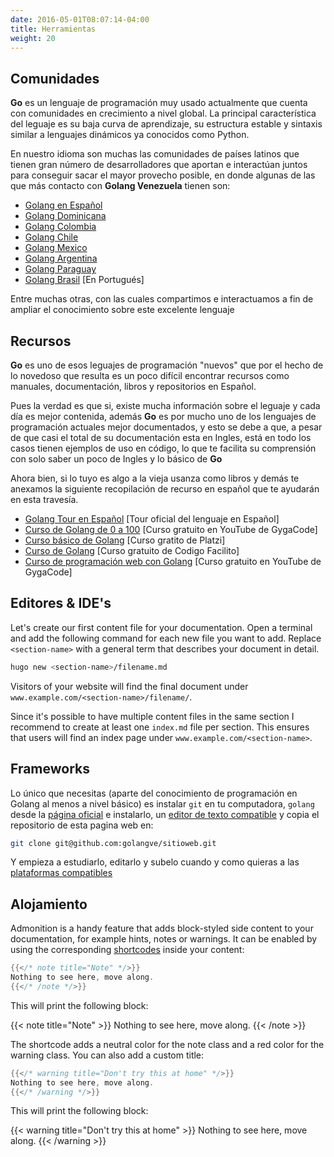 ```yaml
---
date: 2016-05-01T08:07:14-04:00
title: Herramientas
weight: 20
---
```


## Comunidades

**Go** es un lenguaje de programación muy usado actualmente que cuenta con comunidades en crecimiento a nivel global. La principal característica del leguaje es su baja curva de aprendizaje, su estructura estable y sintaxis similar a lenguajes dinámicos ya conocidos como Python.

En nuestro idioma son muchas las comunidades de países latinos que tienen gran número de desarrolladores que aportan e interactúan juntos para conseguir sacar el mayor provecho posible, en donde algunas de las que más contacto con **Golang Venezuela** tienen son:

- [Golang en Español](#)
- [Golang Dominicana](#)
- [Golang Colombia](#)
- [Golang Chile](#)
- [Golang Mexico](#)
- [Golang Argentina](#)
- [Golang Paraguay](#)
- [Golang Brasil](#) [En Portugués]

Entre muchas otras, con las cuales compartimos e interactuamos a fin de ampliar el conocimiento sobre este excelente lenguaje

## Recursos

**Go** es uno de esos leguajes de programación "nuevos" que por el hecho de lo novedoso que resulta es un poco difícil encontrar recursos como manuales, documentación, libros y repositorios en Español.

Pues la verdad es que si, existe mucha información sobre el leguaje y cada día es mejor contenida, además **Go** es por mucho uno de los lenguajes de programación actuales mejor documentados, y esto se debe a que, a pesar de que casi el total de su documentación esta en Ingles, está en todo los casos tienen ejemplos de uso en código, lo que te facilita su comprensión con solo saber un poco de Ingles y lo básico de **Go**

Ahora bien, si lo tuyo es algo a la vieja usanza como libros y demás te anexamos la siguiente recopilación de recurso en español que te ayudarán en esta travesía.

- [Golang Tour en Español](#) [Tour oficial del lenguaje en Español]
- [Curso de Golang de 0 a 100](#) [Curso gratuito en YouTube de GygaCode]
- [Curso básico de Golang](#) [Curso gratito de Platzi]
- [Curso de Golang](#) [Curso gratuito de Codigo Facilito]
- [Curso de programación web con Golang](#) [Curso gratuito en YouTube de GygaCode]

## Editores & IDE's

Let's create our first content file for your documentation. Open a terminal and add the following command for each new file you want to add. Replace `<section-name>` with a general term that describes your document in detail.

```sh
hugo new <section-name>/filename.md
```

Visitors of your website will find the final document under `www.example.com/<section-name>/filename/`.

Since it's possible to have multiple content files in the same section I recommend to create at least one `index.md` file per section. This ensures that users will find an index page under `www.example.com/<section-name>`.

## Frameworks

Lo único que necesitas (aparte del conocimiento de programación en Golang al menos a nivel básico) es instalar `git` en tu computadora, `golang` desde la [página oficial](https://golang.org) e instalarlo, un [editor de texto compatible](/editores-de-texto) y copia el repositorio de esta pagina web en:

```sh
git clone git@github.com:golangve/sitioweb.git
```

Y empieza a estudiarlo, editarlo y subelo cuando y como quieras a las [plataformas compatibles](/plataformas-compatibles)

## Alojamiento

Admonition is a handy feature that adds block-styled side content to your documentation, for example hints, notes or warnings. It can be enabled by using the corresponding [shortcodes](http://gohugo.io/extras/shortcodes/) inside your content:

```go
{{</* note title="Note" */>}}
Nothing to see here, move along.
{{</* /note */>}}
```

This will print the following block:

{{< note title="Note" >}}
Nothing to see here, move along.
{{< /note >}}

The shortcode adds a neutral color for the note class and a red color for the warning class. You can also add a custom title:

```go
{{</* warning title="Don't try this at home" */>}}
Nothing to see here, move along.
{{</* /warning */>}}
```

This will print the following block:

{{< warning title="Don't try this at home" >}}
Nothing to see here, move along.
{{< /warning >}}
